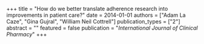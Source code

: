 +++
title = "How do we better translate adherence research into improvements in patient care?"
date = 2014-01-01
authors = ["Adam La Caze", "Gina Gujral", "William Neil Cottrell"]
publication_types = ["2"]
abstract = ""
featured = false
publication = "*International Journal of Clinical Pharmacy*"
+++

